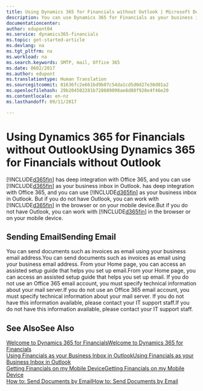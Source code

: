 ```yaml
---
title: Using Dynamics 365 for Financials without Outlook | Microsoft Docs
description: You can use Dynamics 365 for Financials as your business inbox in Outlook because it is integrated with Office 365, however, you can also work without Outlook in a browser or on your mobile device.
documentationcenter: 
author: edupont04
ms.service: dynamics365-financials
ms.topic: get-started-article
ms.devlang: na
ms.tgt_pltfrm: na
ms.workload: na
ms.search.keywords: SMTP, mail, Office 365
ms.date: 0602/2017
ms.author: edupont
ms.translationtype: Human Translation
ms.sourcegitcommit: 81636fc2e661bd9b07c54da1cd5d0d27e30d01a2
ms.openlocfilehash: 29b204502281b728889098ae8d88f928e4f46e20
ms.contentlocale: en-nz
ms.lasthandoff: 09/11/2017

---
```

# <a name="using-dynamics-365-for-financials-without-outlook"></a><span data-ttu-id="05450-103">Using Dynamics 365 for Financials without Outlook</span><span class="sxs-lookup"><span data-stu-id="05450-103">Using Dynamics 365 for Financials without Outlook</span></span>
[!INCLUDE[d365fin](includes/d365fin_md.md)]<span data-ttu-id="05450-104"> has deep integration with Office 365, and you can use [!INCLUDE[d365fin](includes/d365fin_md.md)] as your business inbox in Outlook.</span><span class="sxs-lookup"><span data-stu-id="05450-104"> has deep integration with Office 365, and you can use [!INCLUDE[d365fin](includes/d365fin_md.md)] as your business inbox in Outlook.</span></span> <span data-ttu-id="05450-105">But if you do not have Outlook, you can work with [!INCLUDE[d365fin](includes/d365fin_md.md)] in the browser or on your mobile device.</span><span class="sxs-lookup"><span data-stu-id="05450-105">But if you do not have Outlook, you can work with [!INCLUDE[d365fin](includes/d365fin_md.md)] in the browser or on your mobile device.</span></span>  

## <a name="sending-email"></a><span data-ttu-id="05450-106">Sending Email</span><span class="sxs-lookup"><span data-stu-id="05450-106">Sending Email</span></span>
<span data-ttu-id="05450-107">You can send documents such as invoices as email using your business email address.</span><span class="sxs-lookup"><span data-stu-id="05450-107">You can send documents such as invoices as email using your business email address.</span></span> <span data-ttu-id="05450-108">From your Home page, you can access an assisted setup guide that helps you set up email.</span><span class="sxs-lookup"><span data-stu-id="05450-108">From your Home page, you can access an assisted setup guide that helps you set up email.</span></span> <span data-ttu-id="05450-109">If you do not use an Office 365 email account, you must specify technical information about your mail server.</span><span class="sxs-lookup"><span data-stu-id="05450-109">If you do not use an Office 365 email account, you must specify technical information about your mail server.</span></span> <span data-ttu-id="05450-110">If you do not have this information available, please contact your IT support staff.</span><span class="sxs-lookup"><span data-stu-id="05450-110">If you do not have this information available, please contact your IT support staff.</span></span>  


## <a name="see-also"></a><span data-ttu-id="05450-111">See Also</span><span class="sxs-lookup"><span data-stu-id="05450-111">See Also</span></span>
[<span data-ttu-id="05450-112">Welcome to Dynamics 365 for Financials</span><span class="sxs-lookup"><span data-stu-id="05450-112">Welcome to Dynamics 365 for Financials</span></span>](index.md)  
[<span data-ttu-id="05450-113">Using Financials as your Business Inbox in Outlook</span><span class="sxs-lookup"><span data-stu-id="05450-113">Using Financials as your Business Inbox in Outlook</span></span>](madeira-outlook.md)  
[<span data-ttu-id="05450-114">Getting Financials on my Mobile Device</span><span class="sxs-lookup"><span data-stu-id="05450-114">Getting Financials on my Mobile Device</span></span>](install-mobile-app.md)  
[<span data-ttu-id="05450-115">How to: Send Documents by Email</span><span class="sxs-lookup"><span data-stu-id="05450-115">How to: Send Documents by Email</span></span>](ui-how-send-documents-email.md)

